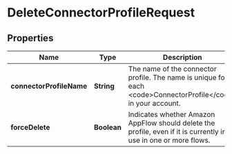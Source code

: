 

# DeleteConnectorProfileRequest


## Properties

| Name | Type | Description | Notes |
|------------ | ------------- | ------------- | -------------|
|**connectorProfileName** | **String** |  The name of the connector profile. The name is unique for each &lt;code&gt;ConnectorProfile&lt;/code&gt; in your account.  |  |
|**forceDelete** | **Boolean** |  Indicates whether Amazon AppFlow should delete the profile, even if it is currently in use in one or more flows.  |  [optional] |



